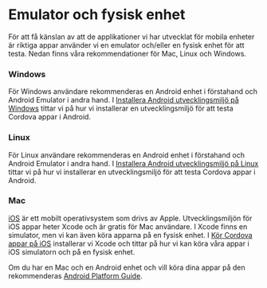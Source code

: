---
...
Emulator och fysisk enhet
==================================
För att få känslan av att de applikationer vi har utvecklat för mobila enheter är riktiga appar använder vi en emulator och/eller en fysisk enhet för att testa. Nedan finns våra rekommendationer för Mac, Linux och Windows.



### Windows
För Windows användare rekommenderas en Android enhet i förstahand och Android Emulator i andra hand. I [Installera Android utvecklingsmiljö på Windows](kunskap/installera-android-utvecklingsmiljo-pa-windows) tittar vi på hur vi installerar en utvecklingsmiljö för att testa Cordova appar i Android.



### Linux
För Linux användare rekommenderas en Android enhet i förstahand och Android Emulator i andra hand. I [Installera Android utvecklingsmiljö på Linux](kunskap/installera-android-utvecklingsmiljo-pa-linux) tittar vi på hur vi installerar en utvecklingsmiljö för att testa Cordova appar i Android.



### Mac
[iOS](https://developer.apple.com/ios/) är ett mobilt operativsystem som drivs av Apple. Utvecklingsmiljön för iOS appar heter Xcode och är gratis för Mac användare. I Xcode  finns en simulator, men vi kan även köra apparna på en fysisk enhet. I [Kör Cordova appar på iOS](kunskap/cordova-appar-pa-ios) installerar vi Xcode och tittar på hur vi kan köra våra appar i iOS simulatorn och på en fysisk enhet.

Om du har en Mac och en Android enhet och vill köra dina appar på den rekommenderas [Android Platform Guide](https://cordova.apache.org/docs/en/latest/guide/platforms/android/index.html).

